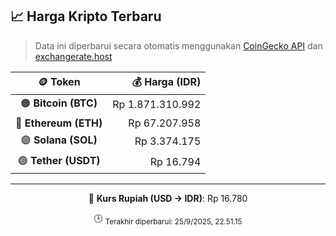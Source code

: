 

<!-- HARGA_KRIPTO -->
## 📈 Harga Kripto Terbaru

> Data ini diperbarui secara otomatis menggunakan [CoinGecko API](https://www.coingecko.com/) dan [exchangerate.host](https://exchangerate.host/)

<div align="center">

| 🪙 Token | 💰 Harga (IDR) |
|:------:|---------------:|
| 🟠 **Bitcoin (BTC)**   | Rp 1.871.310.992 |
| 🔵 **Ethereum (ETH)**  | Rp 67.207.958 |
| 🟣 **Solana (SOL)**    | Rp 3.374.175 |
| 🟢 **Tether (USDT)**   | Rp 16.794 |

---

💱 **Kurs Rupiah (USD → IDR)**: Rp 16.780

🕒 <sub>Terakhir diperbarui: 25/9/2025, 22.51.15</sub>

</div>
<!-- /HARGA_KRIPTO -->